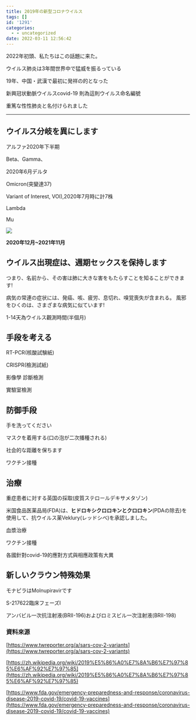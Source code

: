 ```yaml
---
title: 2019年の新型コロナウイルス
tags: []
id: '1291'
categories:
  - - uncategorized
date: 2022-03-11 12:56:42
---
```


2022年初頭、私たちはこの話題に来た。

ウイルス肺炎は3年間世界中で猛威を振るっている

19年、中国・武漢で最初に発祥の的となった

新興冠状動脈ウイルスcovid-19 則為這則ウイルス命名編號

重篤な性性肺炎と名付けられました

* * *

## ウイルス分岐を異にします

アルファ2020年下半期

Beta、Gamma、

2020年6月デルタ

Omicron(突變達37)

Variant of Interest, VOI),2020年7月時に計7株

Lambda

Mu

![](https://cdn2.jioushan.top/LightPicture/2022/03/6dcd71a9fcc422e6.png)

**2020年12月~2021年11月**

## ウイルス出現症は、週期セックスを保持します

つまり、名前から、その害は肺に大きな害をもたらすことを知ることができます!

病気の常連の症状には、発癌、咳、疲労、息切れ、嗅覚喪失が含まれる。 風邪をひくのは、さまざまな病気に似ています!

1-14天為ウイルス觀測時間(半個月)

## 手段を考える

RT-PCR(核酸試験紙)

CRISPR(檢測試紙)

影像學 診斷檢測

實驗室檢測

## 防御手段

手を洗ってください

マスクを着用する(口の泡が二次播種される)

社会的な距離を保ちます

ワクチン接種

## 治療

重症患者に対する英国の採取(皮質ステロールデキサメタゾン)

米国食品医薬品局(FDA)は、**ヒドロキシクロロキンとクロロキン**(PDAの除去)を使用して、抗ウイルス薬Veklury(レッドシベ)を承認しました。

血漿治療

ワクチン接種

各國針對covid-19的應對方式與相應政策有大異

## 新しいクラウン特殊効果

モナピラはMolnupiravirです

S-217622臨床フェーズI

アンバビル一次抗注射液(BRII-196)およびロミスビル一次注射液(BRII-198)

### 資料來源

[https://www.twreporter.org/a/sars-cov-2-variants](https://www.twreporter.org/a/sars-cov-2-variants)

[https://zh.wikipedia.org/wiki/2019%E5%86%A0%E7%8A%B6%E7%97%85%E6%AF%92%E7%97%85](https://zh.wikipedia.org/wiki/2019%E5%86%A0%E7%8A%B6%E7%97%85%E6%AF%92%E7%97%85)

[https://www.fda.gov/emergency-preparedness-and-response/coronavirus-disease-2019-covid-19/covid-19-vaccines](https://www.fda.gov/emergency-preparedness-and-response/coronavirus-disease-2019-covid-19/covid-19-vaccines)